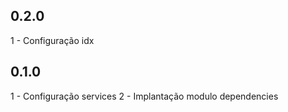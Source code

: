 ## 0.2.0

1 - Configuração idx

## 0.1.0

1 - Configuração services
2 - Implantação modulo dependencies
